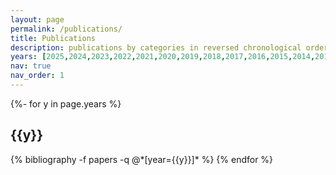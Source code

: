 ```yaml
---
layout: page
permalink: /publications/
title: Publications
description: publications by categories in reversed chronological order. generated by jekyll-scholar.
years: [2025,2024,2023,2022,2021,2020,2019,2018,2017,2016,2015,2014,2013,2012,2011]
nav: true
nav_order: 1
---
```

<!-- _pages/publications.md -->
<div class="publications">

{%- for y in page.years %}
  <h2 class="year">{{y}}</h2>
  {% bibliography -f papers -q @*[year={{y}}]* %}
{% endfor %}

</div>
